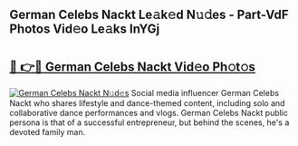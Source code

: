 ## German Celebs Nackt Le𝚊k𝚎d N𝚞𝚍es - Part-VdF Photos Vid𝚎o Le𝚊ks InYGj

# <h2><a href="http://fb1bln8.evod.top/?m=German+Celebs+Nackt">🔗 👉🔴 German Celebs Nackt Vid𝚎o Ph𝚘t𝚘s</a></h2>

[![German Celebs Nackt N𝚞d𝚎s](https://i.imgur.com/8V9OHl7.gif)](http://fb1bln8.evod.top/?m=German+Celebs+Nackt)
Social media influencer German Celebs Nackt who shares lifestyle and dance-themed content, including solo and collaborative dance performances and vlogs. German Celebs Nackt public persona is that of a successful entrepreneur, but behind the scenes, he's a devoted family man. 
